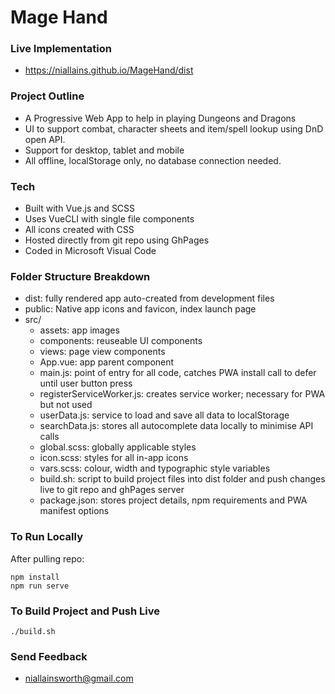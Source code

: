 # Mage Hand

### Live Implementation
- https://niallains.github.io/MageHand/dist

### Project Outline
- A Progressive Web App to help in playing Dungeons and Dragons
- UI to support combat, character sheets and item/spell lookup using DnD open API.
- Support for desktop, tablet and mobile
- All offline, localStorage only, no database connection needed.

### Tech
- Built with Vue.js and SCSS
- Uses VueCLI with single file components
- All icons created with CSS
- Hosted directly from git repo using GhPages
- Coded in Microsoft Visual Code

### Folder Structure Breakdown
- dist: fully rendered app auto-created from development files
- public: Native app icons and favicon, index launch page
- src/
    - assets: app images
    - components: reuseable UI components
    - views: page view components
    - App.vue: app parent component
    - main.js: point of entry for all code, catches PWA install call to defer until user button press
    - registerServiceWorker.js: creates service worker; necessary for PWA but not used
    - userData.js: service to load and save all data to localStorage
    - searchData.js: stores all autocomplete data locally to minimise API calls
    - global.scss: globally applicable styles
    - icon.scss: styles for all in-app icons
    - vars.scss: colour, width and typographic style variables
  - build.sh: script to build project files into dist folder and push changes live to git repo and ghPages server
  - package.json: stores project details, npm requirements and PWA manifest options

### To Run Locally
After pulling repo:
```
npm install
npm run serve
```

### To Build Project and Push Live
```
./build.sh
```

### Send Feedback
- niallainsworth@gmail.com
